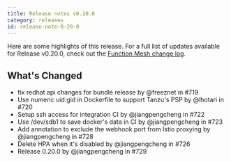 ```yaml
---
title: Release notes v0.20.0
category: releases
id: release-note-0-20-0
---
```


Here are some highlights of this release. For a full list of updates available for Release v0.20.0, check out the [Function Mesh change log](https://github.com/streamnative/function-mesh/releases/tag/v0.20.0).

## What's Changed

- fix redhat api changes for bundle release by @freeznet in #719
- Use numeric uid:gid in Dockerfile to support Tanzu's PSP by @lhotari in #720
- Setup ssh access for integration CI by @jiangpengcheng in #722
- Use /dev/sdb1 to save docker's data in CI by @jiangpengcheng in #723
- Add annotation to exclude the webhook port from Istio proxying by @jiangpengcheng in #728
- Delete HPA when it's disabled by @jiangpengcheng in #726
- Release 0.20.0 by @jiangpengcheng in #729